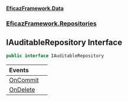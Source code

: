 #### [EficazFramework.Data](EficazFrameworkData.md 'EficazFramework Data')
### [EficazFramework.Repositories](EficazFrameworkData.md#EficazFramework.Repositories 'EficazFramework.Repositories')

## IAuditableRepository Interface

```csharp
public interface IAuditableRepository
```

| Events | |
| :--- | :--- |
| [OnCommit](EficazFramework.Repositories/IAuditableRepository/OnCommit.md 'EficazFramework.Repositories.IAuditableRepository.OnCommit') | |
| [OnDelete](EficazFramework.Repositories/IAuditableRepository/OnDelete.md 'EficazFramework.Repositories.IAuditableRepository.OnDelete') | |
